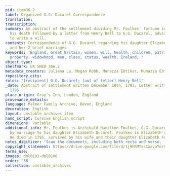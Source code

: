 ```yaml
---
pid: item36_2
label: Organized G.G. Ducarel Correspondence
translation:
transcription:
summary: An abstract of the settlement dividing Mr. Foulkes' fortune in the case of
  his death followed by a letter from Henry Bell to G.G. Ducarel, advising Mr. Foulkes
  to write a will.
contents: Correspondence of G.G. Ducarel regarding his daughter Elizabeth, Betsy,
  and her 2 brief marriages
keywords: 'England, Great Britain, women, will, health, children, patriarchy, money,
  property, widowhood, men, class, status, wealth, Ireland, '
object_type:
shelfmark: UA SNED 36A.2
metadata_creators: Juliana Lu, Megan Robb, Munazza Ebtikar, Munazza Ebtikar
repository_city:
roles: "[recipient] G.G. Ducarel; [aut of letter] Henry Bell"
_date: Abstract of settlement written December 10th, 1793; Letter written May 8th,
  1795
place_origin: Gray's Inn, London, England
provenance_details:
language: Palmer Family Archive, Devon, England
decoration: English
layout: unstable_archives_item
hand_script: Cursive English script
dimensions: Variable
additional_info: Mr. Foulkes is Archibald Hamilton Foulkes, G.G. Ducarel's son-in-law
  by marriage to his daughter Elizabeth Ducarel. Foulkes is Elizabeth's first husband.
  He died in 1795, survived by his wife and their daughter Elizabeth Foulkes.
notes_digitizer: 'Scan the documents, including both recto and verso. '
copyright_statement: https://drive.google.com/file/d/1jHhRMTasCxavoYer89Wn8_Xn65nL0sW0/view?usp=sharing
terms_use:
images: dml0103-dml0106
order: '36'
collection: unstable_archives
---
```

